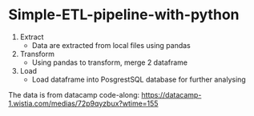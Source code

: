 # Simple-ETL-pipeline-with-python

1. Extract 
   - Data are extracted from local files using pandas
2. Transform
   - Using pandas to transform, merge 2 dataframe
3. Load
   - Load dataframe into PosgrestSQL database for further analysing 

The data is from datacamp code-along: https://datacamp-1.wistia.com/medias/72p9qyzbux?wtime=155
